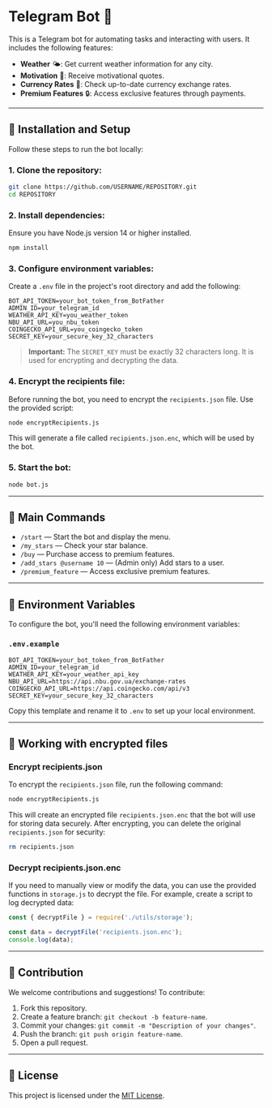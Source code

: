 # Telegram Bot 🎉

This is a Telegram bot for automating tasks and interacting with users. It includes the following features:
- **Weather** 🌤: Get current weather information for any city.
- **Motivation** 🌟: Receive motivational quotes.
- **Currency Rates** 💱: Check up-to-date currency exchange rates.
- **Premium Features** 🔒: Access exclusive features through payments.

---

## 🚀 Installation and Setup

Follow these steps to run the bot locally:

### 1. Clone the repository:
```bash
git clone https://github.com/USERNAME/REPOSITORY.git
cd REPOSITORY
```

### 2. Install dependencies:
Ensure you have Node.js version 14 or higher installed.
```bash
npm install
```

### 3. Configure environment variables:
Create a `.env` file in the project's root directory and add the following:
```
BOT_API_TOKEN=your_bot_token_from_BotFather
ADMIN_ID=your_telegram_id
WEATHER_API_KEY=you_weather_token
NBU_API_URL=you_nbu_token
COINGECKO_API_URL=you_coingecko_token
SECRET_KEY=your_secure_key_32_characters
```

> **Important:** The `SECRET_KEY` must be exactly 32 characters long. It is used for encrypting and decrypting the data.

### 4. Encrypt the recipients file:
Before running the bot, you need to encrypt the `recipients.json` file. Use the provided script:
```bash
node encryptRecipients.js
```

This will generate a file called `recipients.json.enc`, which will be used by the bot.

### 5. Start the bot:
```bash
node bot.js
```

---

## 🔧 Main Commands

- `/start` — Start the bot and display the menu.
- `/my_stars` — Check your star balance.
- `/buy` — Purchase access to premium features.
- `/add_stars @username 10` — (Admin only) Add stars to a user.
- `/premium_feature` — Access exclusive premium features.

---

## 📜 Environment Variables

To configure the bot, you'll need the following environment variables:

### `.env.example`
```plaintext
BOT_API_TOKEN=your_bot_token_from_BotFather
ADMIN_ID=your_telegram_id
WEATHER_API_KEY=your_weather_api_key
NBU_API_URL=https://api.nbu.gov.ua/exchange-rates
COINGECKO_API_URL=https://api.coingecko.com/api/v3
SECRET_KEY=your_secure_key_32_characters
```

Copy this template and rename it to `.env` to set up your local environment.

---

## 🔐 Working with encrypted files

### Encrypt recipients.json
To encrypt the `recipients.json` file, run the following command:
```bash
node encryptRecipients.js
```

This will create an encrypted file `recipients.json.enc` that the bot will use for storing data securely. After encrypting, you can delete the original `recipients.json` for security:
```bash
rm recipients.json
```

### Decrypt recipients.json.enc
If you need to manually view or modify the data, you can use the provided functions in `storage.js` to decrypt the file. For example, create a script to log decrypted data:
```javascript
const { decryptFile } = require('./utils/storage');

const data = decryptFile('recipients.json.enc');
console.log(data);
```

---

## 🤝 Contribution

We welcome contributions and suggestions! To contribute:
1. Fork this repository.
2. Create a feature branch: `git checkout -b feature-name`.
3. Commit your changes: `git commit -m "Description of your changes"`.
4. Push the branch: `git push origin feature-name`.
5. Open a pull request.

---

## 📜 License

This project is licensed under the [MIT License](LICENSE).
